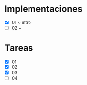 Implementaciones
==================

- [X] 01 ~ intro 
- [ ] 02 ~ 

Tareas
=======

- [X] 01 
- [X] 02 
- [X] 03
- [ ] 04
